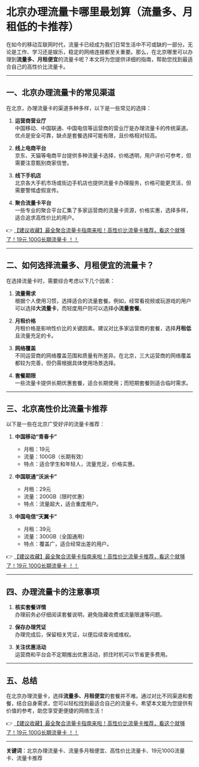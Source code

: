 # 北京办理流量卡哪里最划算（流量多、月租低的卡推荐）

在如今的移动互联网时代，流量卡已经成为我们日常生活中不可或缺的一部分。无论是工作、学习还是娱乐，稳定的网络连接都至关重要。那么，在北京哪里可以办理到**流量多、月租便宜**的流量卡呢？本文将为您提供详细的指南，帮助您找到最适合自己的高性价比流量卡。

---

## 一、北京办理流量卡的常见渠道

在北京，办理流量卡的渠道多种多样，以下是一些常见的选择：

1. **运营商营业厅**  
   中国移动、中国联通、中国电信等运营商的营业厅是办理流量卡的传统渠道。优点是安全可靠，缺点是套餐选择可能有限，且价格相对较高。

2. **线上电商平台**  
   京东、天猫等电商平台提供多种流量卡选择，价格透明，用户评价可参考，但需要注意甄别商家信誉。

3. **线下手机店**  
   北京各大手机市场或街边手机店也提供流量卡办理服务，价格可能更灵活，但需要警惕虚假宣传。

4. **聚合流量卡平台**  
   一些专业的聚合平台汇集了多家运营商的流量卡资源，价格实惠，选择多样，适合追求高性价比的用户。

👉 [【建议收藏】最全聚合流量卡指南来啦！高性价比流量卡推荐，看这个就够了！19元 100G长期流量卡 ！！](https://bit.ly/Liuliangka)

---

## 二、如何选择流量多、月租便宜的流量卡？

在选择流量卡时，需要综合考虑以下几个因素：

1. **流量需求**  
   根据个人使用习惯，选择适合的流量套餐。例如，经常看视频或玩游戏的用户可以选择**大流量卡**，而轻度用户则可以选择**小流量套餐**。

2. **月租价格**  
   月租价格是影响性价比的关键因素。建议对比多家运营商的套餐，选择**月租低**且流量充足的卡。

3. **网络覆盖**  
   不同运营商的网络覆盖范围和质量有所差异。在北京，三大运营商的网络覆盖都较为完善，但仍需根据具体使用场景选择。

4. **套餐期限**  
   一些流量卡提供长期优惠套餐，适合长期使用；而短期套餐则适合临时需求。

---

## 三、北京高性价比流量卡推荐

以下是一些在北京广受好评的流量卡推荐：

1. **中国移动“青春卡”**  
   - 月租：19元  
   - 流量：100GB（长期有效）  
   - 特点：适合学生和年轻人，流量充足，价格实惠。

2. **中国联通“沃派卡”**  
   - 月租：29元  
   - 流量：200GB（限时优惠）  
   - 特点：流量超大，适合重度用户。

3. **中国电信“天翼卡”**  
   - 月租：39元  
   - 流量：300GB（全国通用）  
   - 特点：覆盖广，适合经常出差的用户。

👉 [【建议收藏】最全聚合流量卡指南来啦！高性价比流量卡推荐，看这个就够了！19元 100G长期流量卡 ！！](https://bit.ly/Liuliangka)

---

## 四、办理流量卡的注意事项

1. **核实套餐详情**  
   办理前务必仔细阅读套餐说明，避免隐藏收费或流量限速等问题。

2. **保存办理凭证**  
   办理完成后，保留相关凭证，以便后续查询或维权。

3. **关注优惠活动**  
   运营商和平台会不定期推出优惠活动，抓住时机可以节省更多费用。

---

## 五、总结

在北京办理流量卡，选择**流量多、月租便宜**的套餐并不难。通过对比不同渠道和套餐，结合自身需求，您可以轻松找到最适合自己的流量卡。希望本文能为您提供有价值的参考，助您享受更便捷的网络生活！

👉 [【建议收藏】最全聚合流量卡指南来啦！高性价比流量卡推荐，看这个就够了！19元 100G长期流量卡 ！！](https://bit.ly/Liuliangka)

---

**关键词**：北京办理流量卡、流量多月租便宜、高性价比流量卡、19元100G流量卡、流量卡推荐